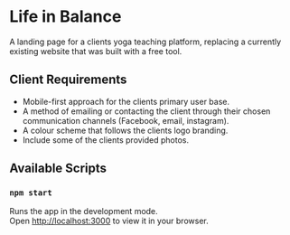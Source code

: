 # Life in Balance
A landing page for a clients yoga teaching platform, replacing a currently existing website that was built with a free tool.

## Client Requirements
- Mobile-first approach for the clients primary user base.  
- A method of emailing or contacting the client through their chosen communication channels (Facebook, email, instagram).
- A colour scheme that follows the clients logo branding.
- Include some of the clients provided photos.


## Available Scripts

### `npm start`

Runs the app in the development mode.\
Open [http://localhost:3000](http://localhost:3000) to view it in your browser.
